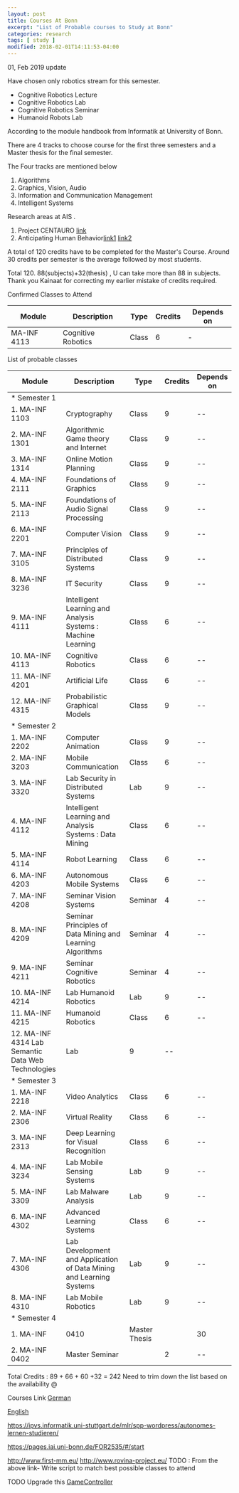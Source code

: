 ```yaml
---
layout: post
title: Courses At Bonn
excerpt: "List of Probable courses to Study at Bonn"
categories: research
tags: [ study ]
modified: 2018-02-01T14:11:53-04:00
---
```



01, Feb 2019 update

Have chosen only robotics stream for this semester.
* Cognitive Robotics Lecture
* Cognitive Robotics Lab
* Cognitive Robotics Seminar
* Humanoid Robots Lab


According to the module handbook from Informatik at University of Bonn.

There are 4 tracks to choose course for the first three semesters and a Master thesis for the final semester.

The Four tracks are mentioned below
1. Algorithms
2. Graphics, Vision, Audio
3. Information and Communication Management
4. Intelligent Systems


Research areas at AIS .

1. Project CENTAURO [link](http://www.centauro-project.eu/)
2. Anticipating Human Behavior[link1](http://www.ais.uni-bonn.de/projects/project_FOR_2535_P7.html) [link2](https://pages.iai.uni-bonn.de/FOR2535/#/start)


A total of 120 credits have to be completed for the Master's Course.
Around 30 credits per semester is the average followed by most students.

Total 120. 88(subjects)+32(thesis) , U can take more than 88 in subjects. Thank you Kainaat for correcting my earlier mistake of credits required.



Confirmed Classes to Attend

| Module | Description | Type | Credits | Depends on|
|-------|-------------|-------|--------|---------|
|MA-INF 4113 |Cognitive Robotics | Class|6 | -|



List of probable classes

| Module | Description | Type | Credits | Depends on|
|-------|-------------|-------|--------|---------|
|*  Semester 1| | | | ||
| 1. MA-INF 1103 | Cryptography  | Class | 9 | -- |
| 2. MA-INF 1301 | Algorithmic Game theory and Internet | Class | 9  | --|
| 3. MA-INF 1314 | Online Motion Planning  | Class | 9  | -- |
| 4. MA-INF 2111 | Foundations of Graphics|  Class | 9  | --|
| 5. MA-INF 2113 | Foundations of Audio Signal Processing | Class | 9  | --|
| 6. MA-INF 2201 | Computer Vision | Class | 9  | -- |
| 7. MA-INF 3105 | Principles of Distributed Systems | Class| 9  | -- |
| 8. MA-INF 3236 | IT Security | Class | 9  | -- |
| 9. MA-INF 4111 |Intelligent Learning and Analysis Systems : Machine Learning | Class  | 6  | -- |
| 10. MA-INF 4113 | Cognitive Robotics | Class | 6  | -- |
| 11. MA-INF 4201 | Artificial Life | Class | 6  | -- |
| 12. MA-INF 4315 | Probabilistic Graphical Models | Class | 9  | -- |
|* Semester 2| | | | |
|  1. MA-INF 2202 | Computer Animation | Class  | 9 | -- |
|  2. MA-INF 3203  | Mobile Communication | Class | 6 | -- |
|  3. MA-INF 3320 | Lab Security in Distributed Systems  | Lab  | 9 | -- |
|  4. MA-INF 4112 | Intelligent Learning and Analysis Systems : Data Mining | Class | 6 | -- |
|  5. MA-INF 4114 | Robot Learning | Class | 6 | -- |
|  6. MA-INF 4203 | Autonomous Mobile Systems | Class | 6 | -- |  
|  7. MA-INF 4208 | Seminar Vision Systems | Seminar  | 4 | -- |
|  8. MA-INF 4209 | Seminar Principles of Data Mining and Learning Algorithms | Seminar | 4 | -- |
|  9. MA-INF 4211 | Seminar Cognitive Robotics | Seminar | 4 | -- |
|  10. MA-INF 4214 | Lab Humanoid Robotics | Lab | 9 | -- |
|  11. MA-INF 4215 | Humanoid Robotics | Class | 6 | -- |
|  12. MA-INF 4314   Lab Semantic Data Web Technologies | Lab  | 9 | -- |
|* Semester 3 | | | | |
|  1. MA-INF 2218 | Video Analytics | Class | 6 | -- |
|  2. MA-INF 2306 | Virtual Reality | Class  | 6 | -- |
|  3. MA-INF 2313 | Deep Learning for Visual Recognition | Class | 6 | -- |
|  4. MA-INF 3234 | Lab Mobile Sensing Systems | Lab | 9 | -- |
|  5. MA-INF 3309 | Lab Malware Analysis | Lab | 9 | -- |
|  6. MA-INF 4302 | Advanced Learning Systems | Class | 6 | -- |
|  7. MA-INF 4306 | Lab Development and Application of Data Mining and Learning Systems | Lab | 9 | -- |
|  8. MA-INF 4310 | Lab Mobile Robotics | Lab | 9 | -- |
|* Semester 4 | | | | |
|  1. MA-INF | 0410 | Master Thesis | | 30 | -- |
|  2. MA-INF 0402 | Master Seminar | | 2 | -- |


  Total Credits : 89 + 66 + 60 +32 = 242
  Need to trim down the list based on the availability @

Courses Link
 [German](https://basis.uni-bonn.de/qisserver/rds?state=wtree&search=1&trex=step&root120182=177063\|177080\|177081&P.vx=lang&noDBAction=y&init=y)

[English](https://basis.uni-bonn.de/qisserver/rds?state=wtree&search=1&category=veranstaltung.browse&navigationPosition=lectures%2Clectureindex&breadcrumb=lectureindex&topitem=lectures&subitem=lectureindex)

https://ipvs.informatik.uni-stuttgart.de/mlr/spp-wordpress/autonomes-lernen-studieren/

https://pages.iai.uni-bonn.de/FOR2535/#/start

http://www.first-mm.eu/
http://www.rovina-project.eu/
TODO : From the above link- Write script to match best possible classes to attend

TODO
Upgrade this [GameController](https://github.com/RoboCup-Humanoid-TC/GameController)
